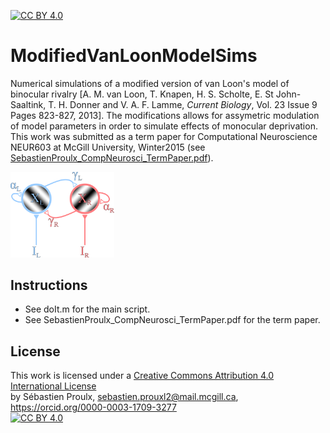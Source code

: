 [![CC BY 4.0][cc-by-shield]][cc-by]

# ModifiedVanLoonModelSims
 Numerical simulations of a modified version of van Loon's model of binocular rivalry [A. M. van Loon, T. Knapen, H. S. Scholte, E. St John-Saaltink, T. H. Donner and V. A. F. Lamme, _Current Biology_, Vol. 23 Issue 9 Pages 823-827, 2013]. The modifications allows for assymetric modulation of model parameters in order to simulate effects of monocular deprivation. This work was submitted as a term paper for Computational Neuroscience NEUR603 at McGill University, Winter2015 (see [SebastienProulx_CompNeurosci_TermPaper.pdf](SebastienProulx_CompNeurosci_TermPaper.pdf)).

<img src="./vanLoonMod.png" width=33% height=33%>

## Instructions
- See doIt.m for the main script.
- See SebastienProulx_CompNeurosci_TermPaper.pdf for the term paper.
## License
This work is licensed under a
[Creative Commons Attribution 4.0 International License][cc-by]  
by Sébastien Proulx, sebastien.prouxl2@mail.mcgill.ca, https://orcid.org/0000-0003-1709-3277  
[![CC BY 4.0][cc-by-image]][cc-by]

[cc-by]: http://creativecommons.org/licenses/by/4.0/
[cc-by-image]: https://i.creativecommons.org/l/by/4.0/88x31.png
[cc-by-shield]: https://img.shields.io/badge/License-CC%20BY%204.0-lightgrey.svg

